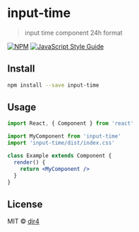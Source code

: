 # input-time

> input time component 24h format

[![NPM](https://img.shields.io/npm/v/input-time.svg)](https://www.npmjs.com/package/input-time) [![JavaScript Style Guide](https://img.shields.io/badge/code_style-standard-brightgreen.svg)](https://standardjs.com)

## Install

```bash
npm install --save input-time
```

## Usage

```jsx
import React, { Component } from 'react'

import MyComponent from 'input-time'
import 'input-time/dist/index.css'

class Example extends Component {
  render() {
    return <MyComponent />
  }
}
```

## License

MIT © [djr4](https://github.com/djr4)
